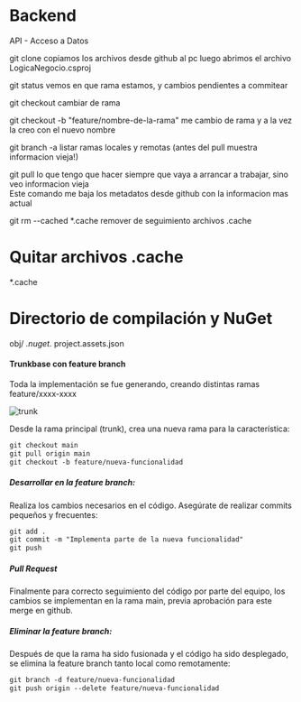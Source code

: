 # Backend

API - Acceso a Datos

git clone
copiamos los archivos desde github al pc
luego abrimos el archivo LogicaNegocio.csproj

git status
vemos en que rama estamos, y cambios pendientes a commitear

git checkout
cambiar de rama

git checkout -b "feature/nombre-de-la-rama"
me cambio de rama y a la vez la creo con el nuevo nombre

git branch -a 
listar ramas locales y remotas (antes del pull muestra informacion vieja!)

git pull
lo que tengo que hacer siempre que vaya a arrancar a trabajar, sino veo informacion vieja\
Este comando me baja los metadatos desde github con la informacion mas actual

git rm --cached *.cache
remover de seguimiento archivos .cache


# Quitar archivos .cache
*.cache

# Directorio de compilación y NuGet
obj/
*.nuget.*
project.assets.json

#### Trunkbase con feature branch

Toda la implementación se fue generando, creando distintas ramas feature/xxxx-xxxx

![trunk](./imagenes/trunk.png)

Desde la rama principal (trunk), crea una nueva rama para la característica:


```markdown
git checkout main
git pull origin main
git checkout -b feature/nueva-funcionalidad
```
##### Desarrollar en la feature branch:
Realiza los cambios necesarios en el código. Asegúrate de realizar commits pequeños y frecuentes:

```markdown
git add .
git commit -m "Implementa parte de la nueva funcionalidad"
git push
```
##### Pull Request
Finalmente para correcto seguimiento del código por parte del equipo, los cambios se implementan en la rama main, previa aprobación para este merge en github.

##### Eliminar la feature branch:
Después de que la rama ha sido fusionada y el código ha sido desplegado, se elimina la feature branch tanto local como remotamente:

```markdown
git branch -d feature/nueva-funcionalidad
git push origin --delete feature/nueva-funcionalidad
```